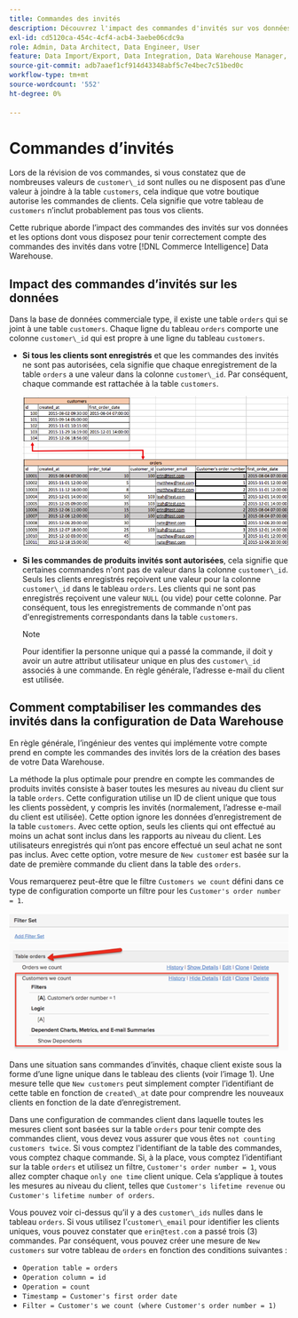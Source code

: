 ```yaml
---
title: Commandes des invités
description: Découvrez l'impact des commandes d'invités sur vos données et les options dont vous disposez pour comptabiliser correctement les commandes d'invités dans votre [!DNL Commerce Intelligence] Data Warehouse.
exl-id: cd5120ca-454c-4cf4-acb4-3aebe06cdc9a
role: Admin, Data Architect, Data Engineer, User
feature: Data Import/Export, Data Integration, Data Warehouse Manager, Commerce Tables
source-git-commit: adb7aaef1cf914d43348abf5c7e4bec7c51bed0c
workflow-type: tm+mt
source-wordcount: '552'
ht-degree: 0%

---
```


# Commandes d’invités

Lors de la révision de vos commandes, si vous constatez que de nombreuses valeurs de `customer\_id` sont nulles ou ne disposent pas d’une valeur à joindre à la table `customers`, cela indique que votre boutique autorise les commandes de clients. Cela signifie que votre tableau de `customers` n’inclut probablement pas tous vos clients.

Cette rubrique aborde l’impact des commandes des invités sur vos données et les options dont vous disposez pour tenir correctement compte des commandes des invités dans votre [!DNL Commerce Intelligence] Data Warehouse.

## Impact des commandes d’invités sur les données

Dans la base de données commerciale type, il existe une table `orders` qui se joint à une table `customers`. Chaque ligne du tableau `orders` comporte une colonne `customer\_id` qui est propre à une ligne du tableau `customers`.

* **Si tous les clients sont enregistrés** et que les commandes des invités ne sont pas autorisées, cela signifie que chaque enregistrement de la table `orders` a une valeur dans la colonne `customer\_id`. Par conséquent, chaque commande est rattachée à la table `customers`.

  ![](../../assets/guest-orders-4.png)

* **Si les commandes de produits invités sont autorisées**, cela signifie que certaines commandes n&#39;ont pas de valeur dans la colonne `customer\_id`. Seuls les clients enregistrés reçoivent une valeur pour la colonne `customer\_id` dans le tableau `orders`. Les clients qui ne sont pas enregistrés reçoivent une valeur `NULL` (ou vide) pour cette colonne. Par conséquent, tous les enregistrements de commande n&#39;ont pas d&#39;enregistrements correspondants dans la table `customers`.

  >[!NOTE]
  >
  >Pour identifier la personne unique qui a passé la commande, il doit y avoir un autre attribut utilisateur unique en plus des `customer\_id` associés à une commande. En règle générale, l’adresse e-mail du client est utilisée.

## Comment comptabiliser les commandes des invités dans la configuration de Data Warehouse

En règle générale, l’ingénieur des ventes qui implémente votre compte prend en compte les commandes des invités lors de la création des bases de votre Data Warehouse.

La méthode la plus optimale pour prendre en compte les commandes de produits invités consiste à baser toutes les mesures au niveau du client sur la table `orders`. Cette configuration utilise un ID de client unique que tous les clients possèdent, y compris les invités (normalement, l’adresse e-mail du client est utilisée). Cette option ignore les données d’enregistrement de la table `customers`. Avec cette option, seuls les clients qui ont effectué au moins un achat sont inclus dans les rapports au niveau du client. Les utilisateurs enregistrés qui n’ont pas encore effectué un seul achat ne sont pas inclus. Avec cette option, votre mesure de `New customer` est basée sur la date de première commande du client dans la table des `orders`.

Vous remarquerez peut-être que le filtre `Customers we count` défini dans ce type de configuration comporte un filtre pour les `Customer's order number = 1`.

![](../../assets/guest-orders-filter-set.png)

Dans une situation sans commandes d’invités, chaque client existe sous la forme d’une ligne unique dans le tableau des clients (voir l’image 1). Une mesure telle que `New customers` peut simplement compter l’identifiant de cette table en fonction de `created\_at` date pour comprendre les nouveaux clients en fonction de la date d’enregistrement.

Dans une configuration de commandes client dans laquelle toutes les mesures client sont basées sur la table `orders` pour tenir compte des commandes client, vous devez vous assurer que vous êtes `not counting customers twice`. Si vous comptez l&#39;identifiant de la table des commandes, vous comptez chaque commande. Si, à la place, vous comptez l’identifiant sur la table `orders` et utilisez un filtre, `Customer's order number = 1`, vous allez compter chaque `only one time` client unique. Cela s’applique à toutes les mesures au niveau du client, telles que `Customer's lifetime revenue` ou `Customer's lifetime number of orders`.

Vous pouvez voir ci-dessus qu’il y a des `customer\_ids` nulles dans le tableau `orders`. Si vous utilisez l’`customer\_email` pour identifier les clients uniques, vous pouvez constater que `erin@test.com` a passé trois (3) commandes. Par conséquent, vous pouvez créer une mesure de `New customers` sur votre tableau de `orders` en fonction des conditions suivantes :

* `Operation table = orders`
* `Operation column = id`
* `Operation = count`
* `Timestamp = Customer's first order date`
* `Filter = Customer's we count (where Customer's order number = 1)`
